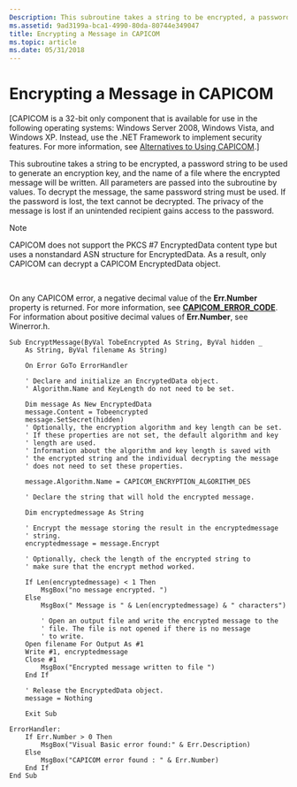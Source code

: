 ```yaml
---
Description: This subroutine takes a string to be encrypted, a password string to be used to generate an encryption key, and the name of a file where the encrypted message will be written.
ms.assetid: 9ad3199a-bca1-4990-80da-80744e349047
title: Encrypting a Message in CAPICOM
ms.topic: article
ms.date: 05/31/2018
---
```


# Encrypting a Message in CAPICOM

\[CAPICOM is a 32-bit only component that is available for use in the following operating systems: Windows Server 2008, Windows Vista, and Windows XP. Instead, use the .NET Framework to implement security features. For more information, see [Alternatives to Using CAPICOM](alternatives-to-using-capicom.md).\]

This subroutine takes a string to be encrypted, a password string to be used to generate an encryption key, and the name of a file where the encrypted message will be written. All parameters are passed into the subroutine by values. To decrypt the message, the same password string must be used. If the password is lost, the text cannot be decrypted. The privacy of the message is lost if an unintended recipient gains access to the password.

> [!Note]  
> CAPICOM does not support the PKCS \#7 EncryptedData content type but uses a nonstandard ASN structure for EncryptedData. As a result, only CAPICOM can decrypt a CAPICOM EncryptedData object.

 

On any CAPICOM error, a negative decimal value of the **Err.Number** property is returned. For more information, see [**CAPICOM\_ERROR\_CODE**](capicom-error-code.md). For information about positive decimal values of **Err.Number**, see Winerror.h.


```VB
Sub EncryptMessage(ByVal TobeEncrypted As String, ByVal hidden _
    As String, ByVal filename As String)

    On Error GoTo ErrorHandler

    ' Declare and initialize an EncryptedData object.
    ' Algorithm.Name and KeyLength do not need to be set.

    Dim message As New EncryptedData
    message.Content = Tobeencrypted
    message.SetSecret(hidden)
    ' Optionally, the encryption algorithm and key length can be set.
    ' If these properties are not set, the default algorithm and key 
    ' length are used.
    ' Information about the algorithm and key length is saved with 
    ' the encrypted string and the individual decrypting the message
    ' does not need to set these properties.

    message.Algorithm.Name = CAPICOM_ENCRYPTION_ALGORITHM_DES

    ' Declare the string that will hold the encrypted message.

    Dim encryptedmessage As String

    ' Encrypt the message storing the result in the encryptedmessage
    ' string.
    encryptedmessage = message.Encrypt

    ' Optionally, check the length of the encrypted string to 
    ' make sure that the encrypt method worked. 

    If Len(encryptedmessage) < 1 Then
        MsgBox("no message encrypted. ")
    Else
        MsgBox(" Message is " & Len(encryptedmessage) & " characters")

        ' Open an output file and write the encrypted message to the
        ' file. The file is not opened if there is no message
        ' to write.
    Open filename For Output As #1
    Write #1, encryptedmessage
    Close #1
        MsgBox("Encrypted message written to file ")
    End If

    ' Release the EncryptedData object.
    message = Nothing

    Exit Sub

ErrorHandler:
    If Err.Number > 0 Then
        MsgBox("Visual Basic error found:" & Err.Description)
    Else
        MsgBox("CAPICOM error found : " & Err.Number)
    End If
End Sub
```



 

 



